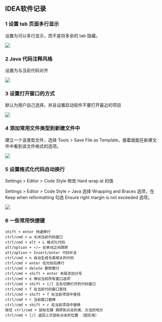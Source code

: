 ## IDEA软件记录

### 1 设置 tab 页面多行显示

设置为可以多行显示，而不是将多余的 tab 隐藏。

![](http://images.csmaxwell.xyz/20200423002947.png)

### 2  Java 代码注释风格

设置为与当前代码对齐

![](http://images.csmaxwell.xyz/20200423003128.png)

### 3 设置打开窗口的方式

默认为用户自己选择，并且设置启动软件不要打开最近的项目

![](http://images.csmaxwell.xyz/20200423003513.png)

### 4 添加常用文件类型到新建文件中

建立一个该类型文件，选择 Tools > Save File as Template，接着就能在新建文件中看到该文件格式的选项。

![](http://images.csmaxwell.xyz/20200423005857.png)

### 5 设置格式化代码自动换行

Settings > Editor > Code Style 修改 Hard wrap at 的值

Settings > Editor > Code  Style > Java 选择 Wrapping and Braces 选项，在 Keep when reformatting 勾选 Ensure right margin is not exceeded 选项。

![](http://images.csmaxwell.xyz/20200423104704.png)

### 6 一些常用快捷键

```
shift + enter 快速换行
ctrl/cmd + w 关闭当前代码窗口
ctrl/cmd + alt + L 格式化代码
alt/option + ←/→ 在单词之间跳转
alt/option + Insert/enter 代码补全
ctrl/cmd + n 自动生成与类相关的代码
ctrl/cmd + enter 在光标后换行
ctrl/cmd + delete 删除整行
ctrl/cmd + shift + enter 末尾添加分号
ctrl/cmd + e 弹出当前所有窗口选项
ctrl/cmd + shift + [/] 左右切换打开的代码窗口
ctrl/cmd + f 在当前代码窗口查找
ctrl/cmd + shift + f 在当前项目中查找
ctrl/cmd + r 当前窗口替换
ctrl/cmd + shift + r 在当前项目中替换
按住 ctrl/cmd + 鼠标左键 跳转到点击的类、方法的地方
ctrl/cmd + [/] 返回上次鼠标点击的位置 （超实用）
```

